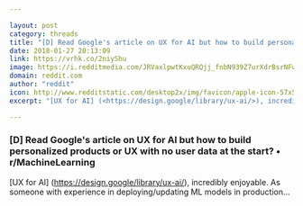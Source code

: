 ```yaml
---

layout: post
category: threads
title: "[D] Read Google's article on UX for AI but how to build personalized products or UX with no user data at the start?"
date: 2018-01-27 20:13:09
link: https://vrhk.co/2niyShu
image: https://i.redditmedia.com/JRVaxlpwtKxuQRQjj_fnbN939Z7urXdrBsrNFwTq86g.jpg?w=320&s=c390132c99d03b549b1a8a136840337c
domain: reddit.com
author: "reddit"
icon: http://www.redditstatic.com/desktop2x/img/favicon/apple-icon-57x57.png
excerpt: "[UX for AI] (<https://design.google/library/ux-ai/>), incredibly enjoyable. As someone with experience in deploying/updating ML models in production..."

---
```


### [D] Read Google's article on UX for AI but how to build personalized products or UX with no user data at the start? • r/MachineLearning

[UX for AI] (<https://design.google/library/ux-ai/>), incredibly enjoyable. As someone with experience in deploying/updating ML models in production...